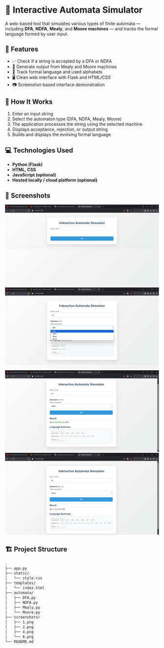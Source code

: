# 🧠 Interactive Automata Simulator

A web-based tool that simulates various types of finite automata — including **DFA**, **NDFA**, **Mealy**, and **Moore machines** — and tracks the formal language formed by user input.

## 🚀 Features

- ✅ Check if a string is accepted by a DFA or NDFA
- 🔁 Generate output from Mealy and Moore machines
- 📖 Track formal language and used alphabets
- 🖥️ Clean web interface with Flask and HTML/CSS
- 📷 Screenshot-based interface demonstration

## 📂 How It Works

1. Enter an input string
2. Select the automaton type (DFA, NDFA, Mealy, Moore)
3. The application processes the string using the selected machine
4. Displays acceptance, rejection, or output string
5. Builds and displays the evolving formal language

## 💻 Technologies Used

- **Python (Flask)**
- **HTML, CSS**
- **JavaScript (optional)**
- **Hosted locally / cloud platform (optional)**

## 📸 Screenshots

![Input Example](screenshots/1.png)
![Processing Example](screenshots/2.png)
![Accepted Output](screenshots/4.png)
![Rejected Output](screenshots/6.png)

## 🏗️ Project Structure

```plaintext
.
├── app.py
├── static/
│   └── style.css
├── templates/
│   └── index.html
├── automata/
│   ├── DFA.py
│   ├── NDFA.py
│   ├── Mealy.py
│   └── Moore.py
├── screenshots/
│   ├── 1.png
│   ├── 2.png
│   ├── 4.png
│   └── 6.png
└── README.md
